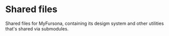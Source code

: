 # Shared files

Shared files for MyFursona, containing its desigm system and other utilities that's shared via submodules.